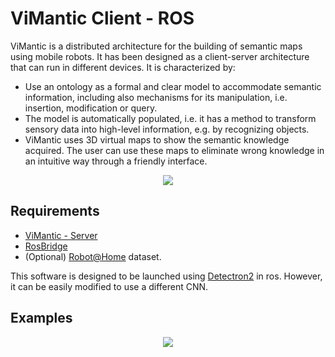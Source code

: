 # ViMantic Client - ROS
ViMantic is a distributed architecture for the building of semantic maps using mobile robots. It has been designed as a client-server architecture that can run in different devices. It is characterized by:

- Use an ontology as a formal and clear model to accommodate semantic information, including also mechanisms for its manipulation, i.e. insertion, modification or query.
- The model is automatically populated, i.e. it has a method to transform sensory data into high-level information, e.g. by recognizing objects.
- ViMantic uses 3D virtual maps to show the semantic knowledge acquired. The user can use these maps to eliminate wrong knowledge in an intuitive way through a friendly interface.

<div align="center">
  <img src="https://github.com/DavidFernandezChaves/ViMantic-Server/blob/master/Imgs/Head.PNG?raw=true"/>
</div>

## Requirements
- [ViMantic - Server](https://github.com/DavidFernandezChaves/ViMantic-Server)
- [RosBridge](http://wiki.ros.org/rosbridge_suite)
- (Optional) [Robot@Home](http://mapir.isa.uma.es/mapirwebsite/index.php/mapir-downloads/203-robot-at-home-dataset.html) dataset.

This software is designed to be launched using [Detectron2](https://github.com/DavidFernandezChaves/Detectron2_ros) in ros. However, it can be easily modified to use a different CNN.

## Examples
<div align="center">
  <img src="https://github.com/DavidFernandezChaves/ViMantic-Server/blob/master/Imgs/maps.PNG?raw=true"/>
</div>
